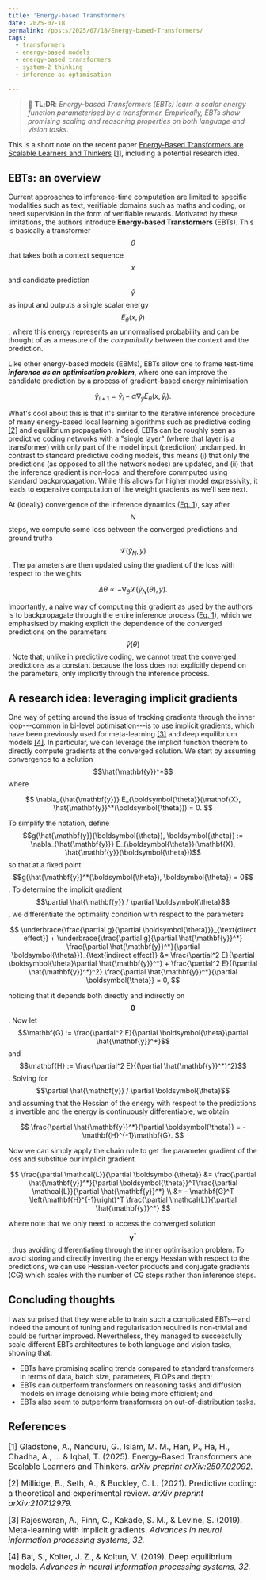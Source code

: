 ```yaml
---
title: 'Energy-based Transformers'
date: 2025-07-18
permalink: /posts/2025/07/18/Energy-based-Transformers/
tags:
  - transformers
  - energy-based models
  - energy-based transformers
  - system-2 thinking
  - inference as optimisation

---
```


>  📖 **TL;DR**: *Energy-based Transformers (EBTs) learn a scalar energy 
function parameterised by a transformer. Empirically, EBTs show promising 
scaling and reasoning properties on both language and vision tasks.*

This is a short note on the recent paper [Energy-Based Transformers are 
Scalable Learners and Thinkers](https://arxiv.org/abs/2507.02092) [[1]](#1), 
including a potential research idea. 


## EBTs: an overview
Current approaches to inference-time computation are limited to specific 
modalities such as text, verifiable domains such as maths and coding, or need
supervision in the form of verifiable rewards. Motivated by these limitations, 
the authors introduce **Energy-based Transformers** (EBTs). This is basically a 
transformer $$\theta$$ that takes both a context sequence $$x$$ and candidate 
prediction $$\hat{y}$$ as input and outputs a single scalar energy 
$$E_\theta(x, \hat{y})$$, where this energy represents an unnormalised 
probability and can be thought of as a measure of the *compatibility* between 
the context and the prediction. 
<a name="eq1"></a>

Like other energy-based models (EBMs), EBTs allow one to frame test-time 
***inference as an optimisation problem***, where one can improve the candidate 
prediction by a process of gradient-based energy minimisation

$$
\hat{y}_{i+1} = \hat{y}_i - \alpha \nabla_{\hat{y}} E_\theta(x, \hat{y}_i).
$$

What's cool about this is that it's similar to the iterative inference procedure 
of many energy-based local learning algorithms such as predictive coding [[2]](#2) 
and equilibrium propagation. Indeed, EBTs can be roughly seen as predictive 
coding networks with a "single  layer" (where that layer is a transformer) with 
only part of the model input (prediction) unclamped. In contrast to standard 
predictive coding models, this means (i) that only the predictions (as 
opposed to all the network nodes) are updated, and (ii) that the inference 
gradient is non-local and therefore commputed using standard backpropagation. 
While this allows for higher model expressivity, it leads to expensive 
computation of the weight gradients as we'll see next.

At (ideally) convergence of the inference dynamics ([Eq. 1](#eq1)), say after 
$$N$$ steps, we compute some loss between the converged predictions and ground 
truths $$\mathcal{L}(\hat{y}_N, y)$$. The parameters are then updated using the 
gradient of the loss with respect to the weights

$$
\Delta \theta \propto - \nabla_\theta \mathcal{L}(\hat{y}_N(\theta), y).
$$

Importantly, a naive way of computing this gradient as used by the authors is to backpropagate through the entire inference process ([Eq. 1](#eq1)), which we 
emphasised by making explicit the dependence of the converged predictions on the 
parameters $$\hat{y}(\theta)$$. Note that, unlike in predictive coding, we 
cannot treat the converged predictions as a constant because the loss does not 
explicitly depend on the parameters, only implicitly through the inference 
process.


## A research idea: leveraging implicit gradients
One way of getting around the issue of tracking gradients through the inner 
loop---common in bi-level optimisation---is to use implicit gradients, which 
have been previously used for meta-learning [[3]](#3) and deep equilibrium 
models [[4]](#4). In particular, we can leverage the implicit function theorem 
to directly compute gradients at the converged solution. We start by assuming 
convergence to a solution $$\hat{\mathbf{y}}^*$$ where

$$
\nabla_{\hat{\mathbf{y}}} E_{\boldsymbol{\theta}}(\mathbf{X}, \hat{\mathbf{y}}^*(\boldsymbol{\theta})) = 0.
$$

To simplify the notation, define $$g(\hat{\mathbf{y}}(\boldsymbol{\theta}), \boldsymbol{\theta}) := \nabla_{\hat{\mathbf{y}}} E_{\boldsymbol{\theta}}(\mathbf{X}, \hat{\mathbf{y}}(\boldsymbol{\theta}))$$ 
so that at a fixed point $$g(\hat{\mathbf{y}}^*(\boldsymbol{\theta}), \boldsymbol{\theta}) = 0$$. 
To determine the implicit gradient $$\partial \hat{\mathbf{y}} / \partial \boldsymbol{\theta}$$, 
we differentiate the optimality condition with respect to the parameters

$$
\underbrace{\frac{\partial g}{\partial \boldsymbol{\theta}}}_{\text{direct effect}} + \underbrace{\frac{\partial g}{\partial \hat{\mathbf{y}}^*} \frac{\partial \hat{\mathbf{y}}^*}{\partial \boldsymbol{\theta}}}_{\text{indirect effect}}
&= \frac{\partial^2 E}{\partial \boldsymbol{\theta}\partial \hat{\mathbf{y}}^*} + \frac{\partial^2 E}{(\partial \hat{\mathbf{y}}^*)^2} \frac{\partial \hat{\mathbf{y}}^*}{\partial \boldsymbol{\theta}} = 0,
$$

noticing that it depends both directly and indirectly on $$\boldsymbol{\theta}$$. 
Now let $$\mathbf{G} := \frac{\partial^2 E}{\partial \boldsymbol{\theta}\partial \hat{\mathbf{y}}^*}$$ 
and $$\mathbf{H} := \frac{\partial^2 E}{(\partial \hat{\mathbf{y}}^*)^2}$$. 
Solving for $$\partial \hat{\mathbf{y}} / \partial \boldsymbol{\theta}$$ and 
assuming that the Hessian of the energy with respect to the predictions is 
invertible and the energy is continuously differentiable, we obtain

$$
\frac{\partial \hat{\mathbf{y}}^*}{\partial \boldsymbol{\theta}} = - \mathbf{H}^{-1}\mathbf{G}.
$$

Now we can simply apply the chain rule to get the parameter gradient of the loss 
and substitue our implicit gradient

$$
\frac{\partial \mathcal{L}}{\partial \boldsymbol{\theta}} &= \frac{\partial \hat{\mathbf{y}}^*}{\partial \boldsymbol{\theta}}^T\frac{\partial \mathcal{L}}{\partial \hat{\mathbf{y}}^*} \\ 
&= - \mathbf{G}^T \left(\mathbf{H}^{-1}\right)^T \frac{\partial \mathcal{L}}{\partial \hat{\mathbf{y}}^*}
$$

where note that we only need to access the converged solution $$\mathbf{y}^*$$, 
thus avoiding differentiating through the inner optimisation problem. To avoid 
storing and directly inverting the energy Hessian with respect to the 
predictions, we can use Hessian-vector products and conjugate gradients (CG) 
which scales with the number of CG steps rather than inference steps.


## Concluding thoughts 
I was surprised that they were able to train such a complicated EBTs—and indeed 
the amount of tuning and regularisation required is non-trivial and could be 
further improved. Nevertheless, they managed to successfully scale 
different EBTs architectures to both language and vision tasks, showing that: 
* EBTs have promising scaling trends compared to standard transformers in terms 
of data, batch size, parameters, FLOPs and depth;
* EBTs can outperform transformers on reasoning tasks and diffusion models on 
image denoising while being more efficient; and
* EBTs also seem to outperform transformers on out-of-distribution tasks.


## References

<p> <font size="3"> <a id="1">[1]</a> 
Gladstone, A., Nanduru, G., Islam, M. M., Han, P., Ha, H., Chadha, A., ... & Iqbal, T. (2025). Energy-Based Transformers are Scalable Learners and Thinkers. <i>arXiv preprint arXiv:2507.02092.</i> </font> </p>

<p> <font size="3"> <a id="2">[2]</a> 
Millidge, B., Seth, A., & Buckley, C. L. (2021). Predictive coding: a theoretical and experimental review. <i>arXiv preprint arXiv:2107.12979.</i> </font> </p>

<p> <font size="3"> <a id="3">[3]</a> 
Rajeswaran, A., Finn, C., Kakade, S. M., & Levine, S. (2019). Meta-learning with implicit gradients. <i>Advances in neural information processing systems, 32.</i> </font> </p>

<p> <font size="3"> <a id="4">[4]</a> 
Bai, S., Kolter, J. Z., & Koltun, V. (2019). Deep equilibrium models. <i>Advances in neural information processing systems, 32.</i> </font> </p>
